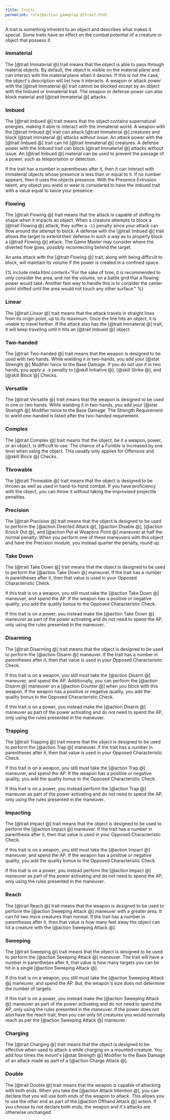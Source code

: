 ```yaml
---
title: Traits
permalink: rule[@action gameplay @]trait.html
---
```


A trait is something inherent to an object and describes what makes it special. Some traits have an effect on the combat potential of a creature or object that possess it.

### Immaterial
The [@trait Immaterial @] trait means that the object is able to pass through material objects. By default, the object is visible on the material plane and can interact with the material plane when it desires. If this is not the case, the object's description will list how it interacts. A weapon or attack power with the [@trait Immaterial @] trait cannot be blocked except by an object with the Imbued or Immaterial trait. The weapon or defense power can also block material and [@trait Immaterial @] attacks. 

### Imbued
The [@trait Imbued @] trait means that the object contains supernatural energies, making it able to interact with the immaterial world. A weapon with the [@trait Imbued @] trait can attack [@trait Immaterial @] creatures and block [@trait Immaterial @] attacks without issue. An attack power with the [@trait Imbued @] trait can hit [@trait Immaterial @] creatures. A defense power with the Imbued trait can block [@trait Immaterial @] attacks without issue. An [@trait Imbued @] material can be used to prevent the passage of a power, such as teleportation or detection.

If the trait has a number in parentheses after it, then it can interact with immaterial objects whose presence is less than or equal to it. If no number appears, then it uses the objects presence. With the Presence Extrusion talent, any object you wield or wear is considered to have the imbued trait with a value equal to twice your presence.

### Flowing
The [@trait Flowing @] trait means that the attack is capable of shifting its shape when it impacts an object. When a creature attempts to block a [@trait Flowing @] attack, they suffer a `-12` penalty since your attack can flow around the attempt to block. A defense with the [@trait Imbued @] trait allows the target to extend their defense in such a way as to properly block a [@trait Flowing @] attack. The Game Master may consider where the diverted flow goes, possibly reconnecting behind the target. 

An area attack with the [@trait Flowing @] trait, along with being difficult to block, will maintain its volume if the power is created in a confined space. 

{% include meta.html content="For the sake of time, it is recommended to only consider the area, and not the volume, on a battle grid that a flowing power would take. Another fast way to handle this is to consider the center point shifted until the area would not touch any other surface." %}

### Linear
The [@trait Linear @] trait means that the attack travels in straight lines from its origin point, up to its maximum. Once the line hits an object, it is unable to travel farther. If the attack also has the [@trait Immaterial @] trait, it will keep traveling until it hits an [@trait Imbued @] object.

### Two-handed
The [@trait Two-handed @] trait means that the weapon is designed to be used with two hands. While wielding it in two-hands, you add your [@stat Strength @] Modifier twice to the Base Damage. If you do not use it in two hands, you apply a `-8` penalty to [@skill Initiative @], [@skill Strike @], and [@skill Block @] Checks.

### Versatile
The [@trait Versatile @] trait means that the weapon is designed to be used in one or two hands. While wielding it in two-hands, you add your [@stat Strength @] Modifier twice to the Base Damage. The Strength Requirement to wield one-handed is listed after the two-handed requirement. 

### Complex
The [@trait Complex @] trait means that the object, be it a weapon, power, or an object, is difficult to use. The chance of a Fumble is increased by one level when using the object. This usually only applies for Offensive and [@skill Block @] Checks.

### Throwable
The [@trait Throwable @] trait means that the object is designed to be thrown as well as used in hand-to-hand combat. If you have proficiency with the object, you can throw it without taking the improvised projectile penalties.

### Precision
The [@trait Precision @] trait means that the object is designed to be used to perform the [@action Directed Attack @], [@action Disable @], [@action Knock Out @], and [@action Put at Weapons Point @] maneuver at half the normal penalty. When you perform one of these maneuvers with this object and have the Precision module, you instead quarter the penalty, round up.

### Take Down
The [@trait Take Down @] trait means that the object is designed to be used to perform the [@action Take Down @] maneuver. If the trait has a number in parentheses after it, then that value is used in your Opposed Characteristic Check.

If this trait is on a weapon, you still must take the [@action Take Down @] maneuver, and spend the AP. If the weapon has a positive or negative quality, you add the quality bonus to the Opposed Characteristic Check.

If this trait is on a power, you instead make the [@action Take Down @] maneuver as part of the power activating and do not need to spend the AP, only using the rules presented in the maneuver.

### Disarming
The [@trait Disarming @] trait means that the object is designed to be used to perform the [@action Disarm @] maneuver. If the trait has a number in parentheses after it, then that value is used in your Opposed Characteristic Check.

If this trait is on a weapon, you still must take the [@action Disarm @] maneuver, and spend the AP. Additionally, you can perform the [@action Disarm @] maneuver on a [@action Counter @] when you block with this weapon. If the weapon has a positive or negative quality, you add the quality bonus to the Opposed Characteristic Check.

If this trait is on a power, you instead make the [@action Disarm @] maneuver as part of the power activating and do not need to spend the AP, only using the rules presented in the maneuver.

### Trapping
The [@trait Trapping @] trait means that the object is designed to be used to perform the [@action Trap @] maneuver. If the trait has a number in parentheses after it, then that value is used in your Opposed Characteristic Check.

If this trait is on a weapon, you still must take the [@action Trap @] maneuver, and spend the AP. If the weapon has a positive or negative quality, you add the quality bonus to the Opposed Characteristic Check.

If this trait is on a power, you instead perform the [@action Trap @] maneuver as part of the power activating and do not need to spend the AP, only using the rules presented in the maneuver.

### Impacting
The [@trait Impact @] trait means that the object is designed to be used to perform the [@action Impact @] maneuver. If the trait has a number in parenthesis after it, then that value is used in your Opposed Characteristic Check.

If this trait is on a weapon, you still must take the [@action Impact @] maneuver, and spend the AP. If the weapon has a positive or negative quality, you add the quality bonus to the Opposed Characteristic Check.

If this trait is on a power, you instead perform the [@action Impact @] maneuver as part of the power activating and do not need to spend the AP, only using the rules presented in the maneuver.

### Reach

The [@trait Reach @] trait means that the weapon is designed to be used to perform the [@action Sweeping Attack @] maneuver with a greater area. It can hit two more creatures than normal. If the trait has a number in parentheses after it, then that value is how many feet away the object can hit a creature with the [@action Sweeping Attack @].

### Sweeping
The [@trait Sweeping @] trait means that the object is designed to be used to perform the [@action Seeeping Attack @] maneuver. The trait will have a number in parentheses after it, that value is how many targets you can be hit in a single [@action Sweeping Attack @].

If this trait is on a weapon, you still must take the [@action Sweeping Attack @] maneuver, and spend the AP. But, the weapon's size does not determine the number of targets.

If this trait is on a power, you instead make the [@action Sweeping Attack @] maneuver as part of the power activating and do not need to spend the AP, only using the rules presented in the maneuver. If the power does not also have the reach trait, then you can only hit creatures you would normally reach as per the [@action Sweeping Attack @] maneuver.

### Charging
The [@trait Charging @] trait means that the object is designed to be effective when used to attack a while charging on a mounted creature. You add four times the mount's [@stat Strength @] Modifier to the Base Damage of an attack made as part of a [@action Charge Attack @].

### Double
The [@trait Double @] trait means that the weapon is capable of attacking with both ends. When you take the [@action Attack Intention @], you can declare that you will use both ends of the weapon to attack. This allows you to use the other end as part of the [@action Offhand Attack @] action. If you choose to not declare both ends, the weapon and it's attacks are otherwise unchanged.